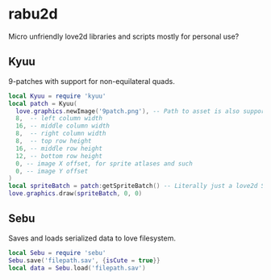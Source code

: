 rabu2d
======

Micro unfriendly love2d libraries and scripts mostly for personal use?

Kyuu
----

9-patches with support for non-equilateral quads.

```lua
local Kyuu = require 'kyuu'
local patch = Kyuu(
  love.graphics.newImage('9patch.png'), -- Path to asset is also supported
  8,  -- left column width
  16, -- middle column width
  8,  -- right column width
  8,  -- top row height
  16, -- middle row height
  12, -- bottom row height
  0, -- image X offset, for sprite atlases and such
  0, -- image Y offset
)
local spriteBatch = patch:getSpriteBatch() -- Literally just a love2d SpriteBatch.
love.graphics.draw(spriteBatch, 0, 0)
```

Sebu
----

Saves and loads serialized data to love filesystem.

```lua
local Sebu = require 'sebu'
Sebu.save('filepath.sav', {isCute = true}}
local data = Sebu.load('filepath.sav')
```

